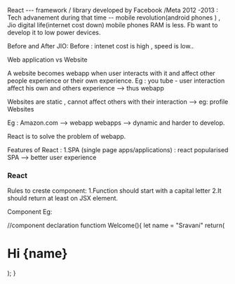 React --- framework / library developed by Facebook /Meta
2012 -2013 :
Tech advanement during that time -- mobile revolution(android phones ) , Jio digital life(internet cost down)
mobile phones RAM is less.
Fb want to develop it to low power devices.

Before and After JIO:
Before : intenet cost is high , speed is low..


Web application vs Website

A website becomes webapp when user interacts with it and affect other people experience
 or their own experience.
Eg : you tube  - user interaction affect his own and others experience --> thus webapp

Websites are static , cannot affect others with their interaction --> eg: profile Websites

Eg : Amazon.com --> webapp
webapps --> dynamic and harder to develop.

React is to solve the problem of webapp. 

Features of React :
1.SPA (single page apps/applications) : react popularised SPA --> better user experience

### React 
Rules to creste component:
1.Function should start with  a capital letter
2.It should return at least on JSX element.

Component Eg:

//component declaration
functiom Welcome(){
    let name = "Sravani"
    return(
        <div>
            <h1>
                Hi {name}
            </h1>
        </div>
    );
}
